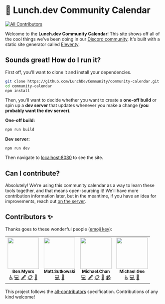 # 📅 Lunch.dev Community Calendar

<!-- ALL-CONTRIBUTORS-BADGE:START - Do not remove or modify this section -->
[![All Contributors](https://img.shields.io/badge/all_contributors-4-orange.svg?style=flat-square)](#contributors-)
<!-- ALL-CONTRIBUTORS-BADGE:END -->

Welcome to the **Lunch.dev Community Calendar**! This site shows off all of the cool things we've been doing in our [Discord community](https://https://events.lunch.dev/discord). It's built with a static site generator called [Eleventy](https://11ty.dev).

## Sounds great! How do I run it?

First off, you'll want to clone it and install your dependencies.

```bash
git clone https://github.com/LunchDevCommunity/community-calendar.git
cd community-calendar
npm install
```

Then, you'll want to decide whether you want to create a **one-off build** or spin up a **dev server** that updates whenever you make a change **(you probably want the dev server)**.

**One-off build:**

```bash
npm run build
```

**Dev server:**

```
npm run dev
```

Then navigate to [localhost:8080](http://localhost:8080) to see the site.

## Can I contribute?

Absolutely! We're using this community calendar as a way to learn these tools together, and that means open-sourcing it! We'll have more contribution information later, but in the meantime, if you have an idea for improvements, reach out [on the server](https://https://events.lunch.dev/discord).

## Contributors ✨

Thanks goes to these wonderful people ([emoji key](https://allcontributors.org/docs/en/emoji-key)):

<!-- ALL-CONTRIBUTORS-LIST:START - Do not remove or modify this section -->
<!-- prettier-ignore-start -->
<!-- markdownlint-disable -->
<table>
  <tr>
    <td align="center"><a href="https://github.com/BenDMyers"><img src="https://avatars.githubusercontent.com/u/18060369?v=4?s=100" width="100px;" alt=""/><br /><sub><b>Ben Myers</b></sub></a><br /><a href="#a11y-BenDMyers" title="Accessibility">️️️️♿️</a> <a href="https://github.com/LunchDevCommunity/community-calendar/commits?author=BenDMyers" title="Code">💻</a> <a href="#content-BenDMyers" title="Content">🖋</a> <a href="#eventOrganizing-BenDMyers" title="Event Organizing">📋</a> <a href="#projectManagement-BenDMyers" title="Project Management">📆</a></td>
    <td align="center"><a href="https://github.com/msutkowski"><img src="https://avatars.githubusercontent.com/u/784953?v=4?s=100" width="100px;" alt=""/><br /><sub><b>Matt Sutkowski</b></sub></a><br /><a href="https://github.com/LunchDevCommunity/community-calendar/commits?author=msutkowski" title="Code">💻</a> <a href="#tool-msutkowski" title="Tools">🔧</a></td>
    <td align="center"><a href="http://twitter.com/chantastic"><img src="https://avatars.githubusercontent.com/u/658360?v=4?s=100" width="100px;" alt=""/><br /><sub><b>Michael Chan</b></sub></a><br /><a href="https://github.com/LunchDevCommunity/community-calendar/commits?author=chantastic" title="Code">💻</a> <a href="#content-chantastic" title="Content">🖋</a> <a href="#eventOrganizing-chantastic" title="Event Organizing">📋</a> <a href="#projectManagement-chantastic" title="Project Management">📆</a> <a href="#video-chantastic" title="Videos">📹</a></td>
    <td align="center"><a href="http://michaelgee.com"><img src="https://avatars.githubusercontent.com/u/17189731?v=4?s=100" width="100px;" alt=""/><br /><sub><b>Michael Gee</b></sub></a><br /><a href="#a11y-michaelgee22" title="Accessibility">️️️️♿️</a> <a href="https://github.com/LunchDevCommunity/community-calendar/commits?author=michaelgee22" title="Code">💻</a> <a href="#design-michaelgee22" title="Design">🎨</a></td>
  </tr>
</table>

<!-- markdownlint-restore -->
<!-- prettier-ignore-end -->

<!-- ALL-CONTRIBUTORS-LIST:END -->

This project follows the [all-contributors](https://github.com/all-contributors/all-contributors) specification. Contributions of any kind welcome!
